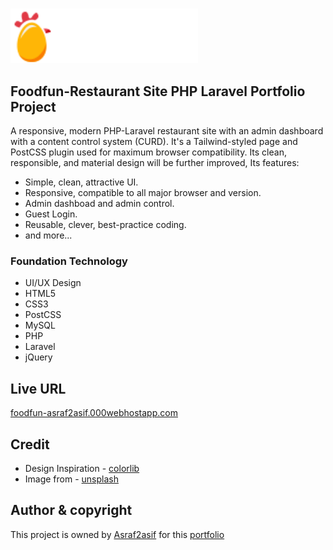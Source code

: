<br>
<p align="left"><a href="https://foodfun-asraf2asif.000webhostapp.com" target="_blank"><img src="https://raw.githubusercontent.com/Asraf2asif/restaurant-site-laravel/master/public/assets/images/logo/logo2.png" width="300"></a></p>

## Foodfun-Restaurant Site PHP Laravel Portfolio Project

A responsive, modern PHP-Laravel restaurant site with an admin dashboard with a content control 
system (CURD). It's a Tailwind-styled page and PostCSS plugin used for maximum browser compatibility. Its clean, responsible, and material design will be further improved, Its features:

- Simple, clean, attractive UI.
- Responsive, compatible to all major browser and version.
- Admin dashboad and admin control.
- Guest Login.
- Reusable, clever, best-practice coding.
- and more...

### Foundation Technology

- UI/UX Design
- HTML5
- CSS3
- PostCSS
- MySQL
- PHP
- Laravel
- jQuery

## Live URL
[foodfun-asraf2asif.000webhostapp.com](https://foodfun-asraf2asif.000webhostapp.com)

## Credit
- Design Inspiration - [colorlib](https://colorlib.com/wp/template/foodfun/)
- Image from - [unsplash](https://unsplash.com/)

## Author & copyright

This project is owned by [Asraf2asif](https://github.com/Asraf2asif) for this [portfolio](https://asraf2asif-portfolio.vercel.app/)
